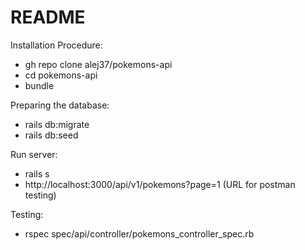 # README

Installation Procedure:

 - gh repo clone alej37/pokemons-api
 - cd pokemons-api
 - bundle


Preparing the database:

  - rails db:migrate
  - rails db:seed


Run server:

  - rails s
  - http://localhost:3000/api/v1/pokemons?page=1 (URL for postman testing)


Testing:

  - rspec spec/api/controller/pokemons_controller_spec.rb

